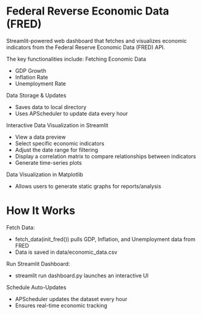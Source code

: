 # Federal Reverse Economic Data (FRED)
Streamlit-powered web dashboard that fetches and visualizes economic indicators from the Federal Reserve Economic Data (FRED) API. 

The key functionalities include:
Fetching Economic Data
* GDP Growth
* Inflation Rate
* Unemployment Rate

Data Storage & Updates
* Saves data to local directory
* Uses APScheduler to update data every hour

Interactive Data Visualization in Streamlit
* View a data preview
* Select specific economic indicators
* Adjust the date range for filtering
* Display a correlation matrix to compare relationships between indicators
* Generate time-series plots

Data Visualization in Matplotlib
* Allows users to generate static graphs for reports/analysis

# How It Works
Fetch Data:
* fetch_data(init_fred()) pulls GDP, Inflation, and Unemployment data from FRED
* Data is saved in data/economic_data.csv

Run Streamlit Dashboard:
* streamlit run dashboard.py launches an interactive UI

Schedule Auto-Updates
* APScheduler updates the dataset every hour
* Ensures real-time economic tracking